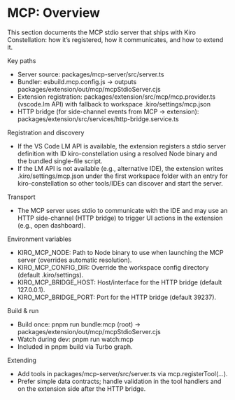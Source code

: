 # MCP: Overview

This section documents the MCP stdio server that ships with Kiro Constellation: how it’s registered, how it communicates, and how to extend it.

Key paths
- Server source: packages/mcp-server/src/server.ts
- Bundler: esbuild.mcp.config.js → outputs packages/extension/out/mcp/mcpStdioServer.cjs
- Extension registration: packages/extension/src/mcp/mcp.provider.ts (vscode.lm API) with fallback to workspace .kiro/settings/mcp.json
- HTTP bridge (for side-channel events from MCP → extension): packages/extension/src/services/http-bridge.service.ts

Registration and discovery
- If the VS Code LM API is available, the extension registers a stdio server definition with ID kiro-constellation using a resolved Node binary and the bundled single-file script.
- If the LM API is not available (e.g., alternative IDE), the extension writes .kiro/settings/mcp.json under the first workspace folder with an entry for kiro-constellation so other tools/IDEs can discover and start the server.

Transport
- The MCP server uses stdio to communicate with the IDE and may use an HTTP side-channel (HTTP bridge) to trigger UI actions in the extension (e.g., open dashboard).

Environment variables
- KIRO_MCP_NODE: Path to Node binary to use when launching the MCP server (overrides automatic resolution).
- KIRO_MCP_CONFIG_DIR: Override the workspace config directory (default .kiro/settings).
- KIRO_MCP_BRIDGE_HOST: Host/interface for the HTTP bridge (default 127.0.0.1).
- KIRO_MCP_BRIDGE_PORT: Port for the HTTP bridge (default 39237).

Build & run
- Build once: pnpm run bundle:mcp (root) → packages/extension/out/mcp/mcpStdioServer.cjs
- Watch during dev: pnpm run watch:mcp
- Included in pnpm build via Turbo graph.

Extending
- Add tools in packages/mcp-server/src/server.ts via mcp.registerTool(...).
- Prefer simple data contracts; handle validation in the tool handlers and on the extension side after the HTTP bridge.


